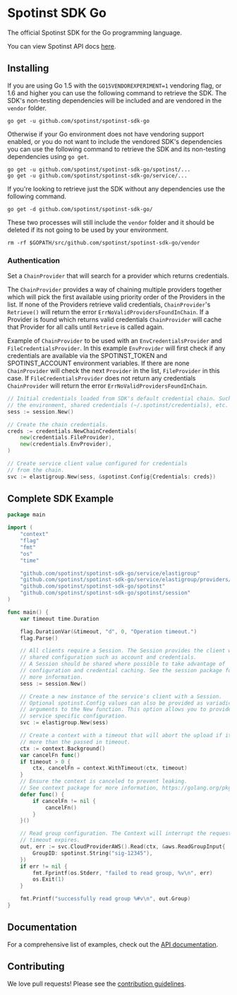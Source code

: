 # Spotinst SDK Go

The official Spotinst SDK for the Go programming language.

You can view Spotinst API docs [here](http://help.spotinst.com/api/).

## Installing

If you are using Go 1.5 with the `GO15VENDOREXPERIMENT=1` vendoring flag, or 1.6 and higher you can use the following command to retrieve the SDK. The SDK's non-testing dependencies will be included and are vendored in the `vendor` folder.

    go get -u github.com/spotinst/spotinst-sdk-go

Otherwise if your Go environment does not have vendoring support enabled, or you do not want to include the vendored SDK's dependencies you can use the following command to retrieve the SDK and its non-testing dependencies using `go get`.

    go get -u github.com/spotinst/spotinst-sdk-go/spotinst/...
    go get -u github.com/spotinst/spotinst-sdk-go/service/...

If you're looking to retrieve just the SDK without any dependencies use the following command.

    go get -d github.com/spotinst/spotinst-sdk-go/

These two processes will still include the `vendor` folder and it should be deleted if its not going to be used by your environment.

    rm -rf $GOPATH/src/github.com/spotinst/spotinst-sdk-go/vendor

### Authentication

Set a `ChainProvider` that will search for a provider which returns credentials.

The `ChainProvider` provides a way of chaining multiple providers together
which will pick the first available using priority order of the Providers
in the list. If none of the Providers retrieve valid credentials, `ChainProvider`'s
`Retrieve()` will return the error `ErrNoValidProvidersFoundInChain`. If a Provider
is found which returns valid credentials `ChainProvider` will cache that Provider
for all calls until `Retrieve` is called again.

Example of `ChainProvider` to be used with an `EnvCredentialsProvider` and
`FileCredentialsProvider`. In this example `EnvProvider` will first check if
any credentials are available via the SPOTINST_TOKEN and SPOTINST_ACCOUNT environment variables. If there are
none `ChainProvider` will check the next `Provider` in the list, `FileProvider`
in this case. If `FileCredentialsProvider` does not return any credentials
`ChainProvider` will return the error `ErrNoValidProvidersFoundInChain`.

```go
// Initial credentials loaded from SDK's default credential chain. Such as
// the environment, shared credentials (~/.spotinst/credentials), etc.
sess := session.New()

// Create the chain credentials.
creds := credentials.NewChainCredentials(
    new(credentials.FileProvider),
    new(credentials.EnvProvider),
)

// Create service client value configured for credentials
// from the chain.
svc := elastigroup.New(sess, &spotinst.Config{Credentials: creds})
```

## Complete SDK Example

```go
package main

import (
	"context"
	"flag"
	"fmt"
	"os"
	"time"

	"github.com/spotinst/spotinst-sdk-go/service/elastigroup"
	"github.com/spotinst/spotinst-sdk-go/service/elastigroup/providers/aws"
	"github.com/spotinst/spotinst-sdk-go/spotinst"
	"github.com/spotinst/spotinst-sdk-go/spotinst/session"
)

func main() {
	var timeout time.Duration

	flag.DurationVar(&timeout, "d", 0, "Operation timeout.")
	flag.Parse()

	// All clients require a Session. The Session provides the client with
	// shared configuration such as account and credentials.
	// A Session should be shared where possible to take advantage of
	// configuration and credential caching. See the session package for
	// more information.
	sess := session.New()

	// Create a new instance of the service's client with a Session.
	// Optional spotinst.Config values can also be provided as variadic
	// arguments to the New function. This option allows you to provide
	// service specific configuration.
	svc := elastigroup.New(sess)

	// Create a context with a timeout that will abort the upload if it takes
	// more than the passed in timeout.
	ctx := context.Background()
	var cancelFn func()
	if timeout > 0 {
		ctx, cancelFn = context.WithTimeout(ctx, timeout)
	}
	// Ensure the context is canceled to prevent leaking.
	// See context package for more information, https://golang.org/pkg/context/
	defer func() {
		if cancelFn != nil {
			cancelFn()
		}
	}()

	// Read group configuration. The Context will interrupt the request if the
	// timeout expires.
	out, err := svc.CloudProviderAWS().Read(ctx, &aws.ReadGroupInput{
		GroupID: spotinst.String("sig-12345"),
	})
	if err != nil {
		fmt.Fprintf(os.Stderr, "failed to read group, %v\n", err)
		os.Exit(1)
	}

	fmt.Printf("successfully read group %#v\n", out.Group)
}
```

## Documentation

For a comprehensive list of examples, check out the [API documentation](http://api.spotinst.com/).

## Contributing

We love pull requests! Please see the [contribution guidelines](CONTRIBUTING.md).

